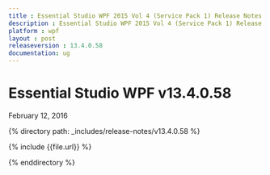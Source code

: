 ```yaml
---
title : Essential Studio WPF 2015 Vol 4 (Service Pack 1) Release Notes
description : Essential Studio WPF 2015 Vol 4 (Service Pack 1) Release Notes
platform : wpf
layout : post
releaseversion : 13.4.0.58
documentation: ug
---
```


# Essential Studio WPF v13.4.0.58

<div class="release-date">
	<i class="fa fa-calendar"></i>
	<span class="date">February 12, 2016</span>
</div>

{% directory path: _includes/release-notes/v13.4.0.58 %}

{% include {{file.url}} %}

{% enddirectory %}